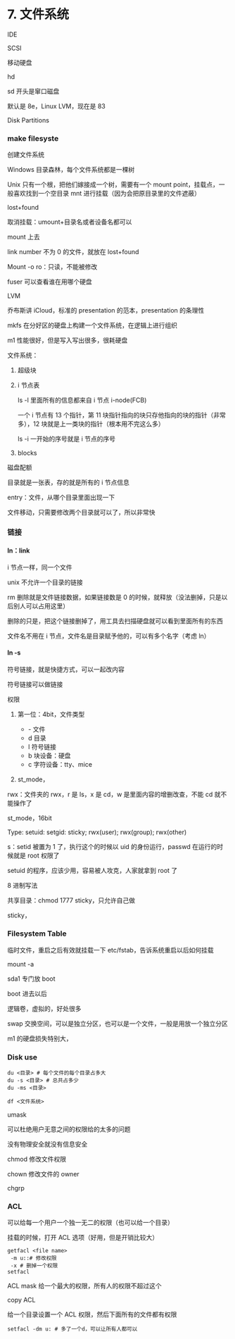 # 7. 文件系统

IDE

SCSI

移动硬盘

hd

sd 开头是窜口磁盘

默认是 8e，Linux LVM，现在是 83

Disk Partitions

### make filesyste

创建文件系统

Windows 目录森林，每个文件系统都是一棵树

Unix 只有一个根，把他们嫁接成一个树，需要有一个 mount point，挂载点，一般喜欢找到一个空目录 mnt 进行挂载（因为会把原目录里的文件遮蔽）

lost+found

取消挂载：umount+目录名或者设备名都可以

mount 上去

link number 不为 0 的文件，就放在 lost+found

Mount -o ro：只读，不能被修改

fuser 可以查看谁在用哪个硬盘

LVM

乔布斯讲 iCloud，标准的 presentation 的范本，presentation 的条理性

mkfs 在分好区的硬盘上构建一个文件系统，在逻辑上进行组织

m1 性能很好，但是写入写出很多，很耗硬盘

文件系统：

1. 超级块

2. i 节点表

   ls -l 里面所有的信息都来自 i 节点 i-node(FCB)

   一个 i 节点有 13 个指针，第 11 块指针指向的块只存他指向的块的指针（非常多），12 块就是上一类块的指针（根本用不完这么多）

   ls -i 一开始的序号就是 i 节点的序号

3. blocks

磁盘配额

目录就是一张表，存的就是所有的 i 节点信息

entry：文件，从哪个目录里面出现一下

文件移动，只需要修改两个目录就可以了，所以非常快

### 链接

#### ln：link

i 节点一样，同一个文件

unix 不允许一个目录的链接

rm 删除就是文件链接数据，如果链接数是 0 的时候，就释放（没法删掉，只是以后别人可以占用这里）

删除的只是，把这个链接删掉了，用工具去扫描硬盘就可以看到里面所有的东西

文件名不用在 i 节点，文件名是目录赋予他的，可以有多个名字（考虑 ln）

#### ln -s

符号链接，就是快捷方式，可以一起改内容

符号链接可以做链接

权限

1. 第一位：4bit，文件类型

   - \- 文件
   - d 目录
   - l 符号链接
   - b 块设备：硬盘
   - c 字符设备：tty、mice

2. st_mode，

rwx：文件夹的 rwx，r 是 ls，x 是 cd，w 是里面内容的增删改查，不能 cd 就不能操作了

st_mode，16bit

Type: setuid: setgid: sticky; rwx(user); rwx(group); rwx(other)

s：setid 被置为 1 了，执行这个的时候以 uid 的身份运行，passwd 在运行的时候就是 root 权限了

setuid 的程序，应该少用，容易被人攻克，人家就拿到 root 了

8 进制写法

共享目录：chmod 1777 sticky，只允许自己做

sticky，

### Filesystem Table

临时文件，重启之后有效就挂载一下 etc/fstab，告诉系统重启以后如何挂载

mount -a

sda1 专门放 boot

boot 进去以后

逻辑卷，虚拟的，好处很多

swap 交换空间，可以是独立分区，也可以是一个文件，一般是用放一个独立分区

m1 的硬盘损失特别大，

### Disk use

```shell
du <目录> # 每个文件的每个目录占多大
du -s <目录> # 总共占多少
du -ms <目录>

df <文件系统>
```

umask

可以杜绝用户无意之间的权限给的太多的问题

没有物理安全就没有信息安全

chmod 修改文件权限

chown 修改文件的 owner

chgrp

### ACL

可以给每一个用户一个独一无二的权限（也可以给一个目录）

挂载的时候，打开 ACL 选项（好用，但是开销比较大）

```shell
getfacl <file name>
 -m u::# 修改权限
 -x # 删掉一个权限
setfacl
```

ACL mask 给一个最大的权限，所有人的权限不超过这个

copy ACL

给一个目录设置一个 ACL 权限，然后下面所有的文件都有权限

```shell
setfacl -dm u: # 多了一个d，可以让所有人都可以
```
